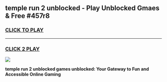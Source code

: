 
## temple run 2 unblocked - Play Unblocked Gmaes & Free #457r8
<h3>
<a href="https://news.freeplayer.one?title=temple_run_2_unblocked&ref=24F">CLICK TO PLAY</a></h3>
<hr>

<h3>
<a href="https://news.freeplayer.one?title=temple_run_2_unblocked&ref=24F">CLICK 2 PLAY</a>
  
</h3>

<a href="https://news.freeplayer.one?title=temple_run_2_unblocked&ref=24F/"><img src="https://clearcache.store/games.png"></a>


**temple run 2 unblocked games unblocked: Your Gateway to Fun and Accessible Online Gaming**
